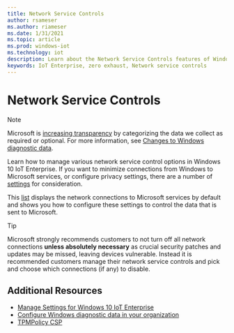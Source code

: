 ```yaml
---
title: Network Service Controls
author: rsameser
ms.author: riameser
ms.date: 1/31/2021
ms.topic: article
ms.prod: windows-iot
ms.technology: iot
description: Learn about the Network Service Controls features of Windows 10 IoT Enterprise.
keywords: IoT Enterprise, zero exhaust, Network service controls
---
```


# Network Service Controls
>[!NOTE]
>
> Microsoft is [increasing transparency](https://blogs.microsoft.com/on-the-issues/2019/04/30/increasing-transparency-and-customer-control-over-data/) by categorizing the data we collect as required or optional. For more information, see [Changes to Windows diagnostic data](https://docs.microsoft.com/windows/privacy/changes-to-windows-diagnostic-data-collection).

Learn how to manage various network service control options in Windows 10 IoT Enterprise. If you want to minimize connections from Windows to Microsoft services, or configure privacy settings, there are a number of [settings](https://docs.microsoft.com/windows/privacy/manage-connections-from-windows-operating-system-components-to-microsoft-services) for consideration.

This [list](https://docs.microsoft.com/windows/privacy/manage-connections-from-windows-operating-system-components-to-microsoft-services#settings-for-windows-10-enterprise-edition) displays the network connections to Microsoft services by default and shows you how to configure these settings to control the data that is sent to Microsoft.

>[!TIP]
>
> Microsoft strongly recommends customers to not turn off all network connections **unless absolutely necessary** as crucial security patches and updates may be missed, leaving devices vulnerable. Instead it is recommended customers manage their network service controls and pick and choose which connections (if any) to disable.


## Additional Resources
* [Manage Settings for Windows 10 IoT Enterprise](https://docs.microsoft.com/windows/privacy/manage-connections-from-windows-operating-system-components-to-microsoft-services#settings-for-windows-10-enterprise-edition)
* [Configure Windows diagnostic data in your organization](https://docs.microsoft.com/windows/privacy/configure-windows-diagnostic-data-in-your-organization)
* [TPMPolicy CSP](https://docs.microsoft.com/windows/client-management/mdm/tpmpolicy-csp#:~:text=Zero%20exhaust%20is%20defined%20as%20no%20network%20traffic,IP%20addresses%20unless%20directly%20intended%20by%20the%20user.)

